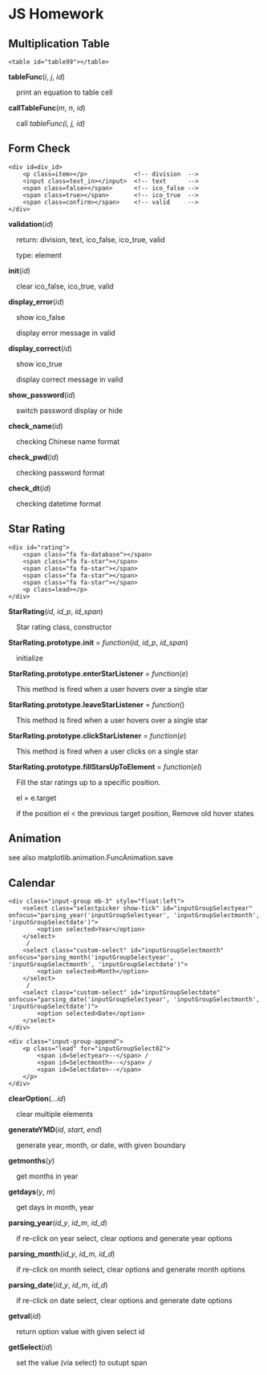 # JS Homework

## Multiplication Table
```
<table id="table99"></table>
```
**tableFunc**(*i*, *j*, *id*)

&nbsp; &nbsp; print an equation to table cell

**callTableFunc**(*m*, *n*, *id*)

&nbsp; &nbsp; call *tableFunc(i, j, id)*

## Form Check

```
<div id=div_id>
    <p class=item></p>             <!-- division  -->
    <input class=text_in></input>  <!-- text      -->
    <span class=false></span>      <!-- ico_false -->
    <span class=true></span>       <!-- ico_true  -->
    <span class=confirm></span>    <!-- valid     -->
</div>
```

**validation**(*id*) 

&nbsp; &nbsp; return: division, text, ico_false, ico_true, valid

&nbsp; &nbsp; type: element 


**init**(*id*) 

&nbsp; &nbsp; clear ico_false, ico_true, valid

**display_error**(*id*) 

&nbsp; &nbsp; show ico_false

&nbsp; &nbsp; display error message in valid

**display_correct**(*id*) 

&nbsp; &nbsp; show ico_true

&nbsp; &nbsp; display correct message in valid

**show_password**(*id*)

&nbsp; &nbsp; switch password display or hide

**check_name**(*id*)

&nbsp; &nbsp; checking Chinese name format

**check_pwd**(*id*)

&nbsp; &nbsp; checking password format

**check_dt**(*id*)

&nbsp; &nbsp; checking datetime format

## Star Rating

```
<div id="rating">
    <span class="fa fa-database"></span>
    <span class="fa fa-star"></span>
    <span class="fa fa-star"></span>
    <span class="fa fa-star"></span>
    <span class="fa fa-star"></span>
    <p class=lead></p>
</div> 
```

**StarRating**(*id*, *id_p*, *id_span*)

&nbsp; &nbsp; Star rating class, constructor


**StarRating.prototype.init** = *function*(*id*, *id_p*, *id_span*)

&nbsp; &nbsp; initialize
  

**StarRating.prototype.enterStarListener** = *function*(*e*)

&nbsp; &nbsp; This method is fired when a user hovers over a single star


**StarRating.prototype.leaveStarListener** = *function*()

&nbsp; &nbsp; This method is fired when a user hovers over a single star

**StarRating.prototype.clickStarListener** = *function*(*e*) 

&nbsp; &nbsp; This method is fired when a user clicks on a single star

**StarRating.prototype.fillStarsUpToElement** = *function*(*el*) 

&nbsp; &nbsp; Fill the star ratings up to a specific position.

&nbsp; &nbsp; el = e.target

&nbsp; &nbsp; if the position el < the previous target position, Remove old hover states


## Animation

see also matplotlib.animation.FuncAnimation.save

## Calendar

```
<div class="input-group mb-3" style="float:left">
    <select class="selectpicker show-tick" id="inputGroupSelectyear" onfocus="parsing_year('inputGroupSelectyear', 'inputGroupSelectmonth', 'inputGroupSelectdate')">
        <option selected>Year</option>
    </select>
     / 
    <select class="custom-select" id="inputGroupSelectmonth" onfocus="parsing_month('inputGroupSelectyear', 'inputGroupSelectmonth', 'inputGroupSelectdate')">
        <option selected>Month</option>
    </select>
     / 
    <select class="custom-select" id="inputGroupSelectdate" onfocus="parsing_date('inputGroupSelectyear', 'inputGroupSelectmonth', 'inputGroupSelectdate')">
        <option selected>Date</option>
    </select>
</div>
            
<div class="input-group-append">
    <p class="lead" for="inputGroupSelect02">
        <span id=Selectyear>--</span> / 
        <span id=Selectmonth>--</span> / 
        <span id=Selectdate>--</span>
    </p>
</div>
```

**clearOption**(...*id*)

&nbsp; &nbsp; clear multiple elements

**generateYMD**(*id*, *start*, *end*)

&nbsp; &nbsp; generate year, month, or date, with given boundary

**getmonths**(*y*)

&nbsp; &nbsp; get months in year

**getdays**(*y*, *m*)

&nbsp; &nbsp; get days in month, year

**parsing_year**(*id_y*, *id_m*, *id_d*)

&nbsp; &nbsp; if re-click on year select, clear options and generate year options

**parsing_month**(*id_y*, *id_m*, *id_d*)

&nbsp; &nbsp; if re-click on month select, clear options and generate month options

**parsing_date**(*id_y*, *id_m*, *id_d*)

&nbsp; &nbsp; if re-click on date select, clear options and generate date options

**getval**(*id*)

&nbsp; &nbsp; return option value with given select id

**getSelect**(*id*)

  &nbsp; &nbsp; set the value (via select) to outupt span